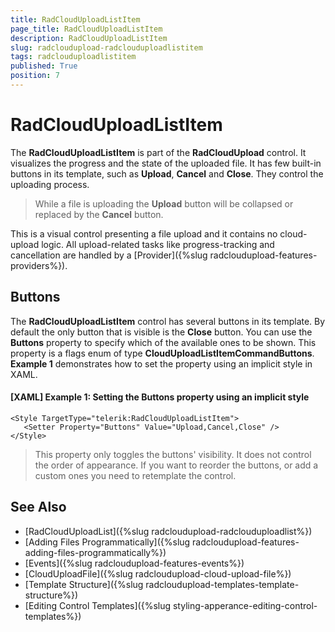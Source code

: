 ```yaml
---
title: RadCloudUploadListItem
page_title: RadCloudUploadListItem
description: RadCloudUploadListItem
slug: radcloudupload-radclouduploadlistitem
tags: radclouduploadlistitem
published: True
position: 7
---
```


# RadCloudUploadListItem

The __RadCloudUploadListItem__ is part of the __RadCloudUpload__ control. It visualizes the progress and the state of the uploaded file. It has few built-in buttons in its template, such as __Upload__, __Cancel__ and __Close__. They control the uploading process.

>While a file is uploading the __Upload__ button will be collapsed or replaced by the __Cancel__ button.

This is a visual control presenting a file upload and it contains no cloud-upload logic. All upload-related tasks like progress-tracking and cancellation are handled by a [Provider]({%slug radcloudupload-features-providers%}).         

## Buttons

The __RadCloudUploadListItem__ control has several buttons in its template. By default the only button that is visible is the __Close__ button. You can use the __Buttons__ property to specify which of the available ones to be shown. This property is a flags enum of type __CloudUploadListItemCommandButtons__. __Example 1__ demonstrates how to set the property using an implicit style in XAML.

#### __[XAML] Example 1: Setting the Buttons property using an implicit style__
    <Style TargetType="telerik:RadCloudUploadListItem">
       <Setter Property="Buttons" Value="Upload,Cancel,Close" />
    </Style>

> This property only toggles the buttons' visibility. It does not control the order of appearance. If you want to reorder the buttons, or add a custom ones you need to retemplate the control.

## See Also
* [RadCloudUploadList]({%slug radcloudupload-radclouduploadlist%})
* [Adding Files Programmatically]({%slug radcloudupload-features-adding-files-programmatically%})
* [Events]({%slug radcloudupload-features-events%})
* [CloudUploadFile]({%slug radcloudupload-cloud-upload-file%})
* [Template Structure]({%slug radcloudupload-templates-template-structure%})
* [Editing Control Templates]({%slug styling-apperance-editing-control-templates%})
